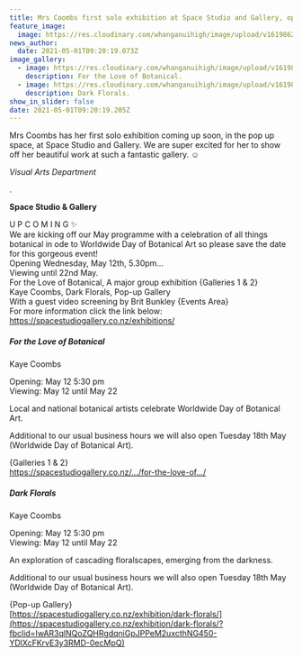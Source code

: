 ```yaml
---
title: Mrs Coombs first solo exhibition at Space Studio and Gallery, opening 12 May
feature_image:
  image: https://res.cloudinary.com/whanganuihigh/image/upload/v1619862043/News/Big%20Bang%20Adv%20Race%202.11.19/kaye-coombes-3.jpg
news_author:
  date: 2021-05-01T09:20:19.073Z
image_gallery:
  - image: https://res.cloudinary.com/whanganuihigh/image/upload/v1619860946/News/Kaye_Coombs_has_her_first_solo_exhibition.jpg
    description: For the Love of Botanical.
  - image: https://res.cloudinary.com/whanganuihigh/image/upload/v1619860992/News/Kaye_Coombs_has_her_first_solo_exhibition_2.jpg
    description: Dark Florals.
show_in_slider: false
date: 2021-05-01T09:20:19.205Z
---
```

Mrs Coombs has her first solo exhibition coming up soon, in the pop up space, at Space Studio and Gallery. We are super excited for her to show off her beautiful work at such a fantastic gallery. ☺️

*Visual Arts Department*  

.

**Space Studio & Gallery**

U P C O M I N G ✨  
We are kicking off our May programme with a celebration of all things botanical in ode to Worldwide Day of Botanical Art so please save the date for this gorgeous event!  
Opening Wednesday, May 12th, 5.30pm...  
Viewing until 22nd May.  
For the Love of Botanical, A major group exhibition {Galleries 1 & 2}  
Kaye Coombs, Dark Florals, Pop-up Gallery  
With a guest video screening by Brit Bunkley {Events Area}  
For more information click the link below:  
<https://spacestudiogallery.co.nz/exhibitions/>  

##### For the Love of Botanical

Kaye Coombs

Opening: May 12 5:30 pm  
Viewing: May 12 until May 22

Local and national botanical artists celebrate Worldwide Day of Botanical Art.

Additional to our usual business hours we will also open Tuesday 18th May 
(Worldwide Day of Botanical Art).

{Galleries 1 & 2}  
[https://spacestudiogallery.co.nz/.../for-the-love-of.../  ](https://spacestudiogallery.co.nz/exhibition/for-the-love-of-botanical/?fbclid=IwAR0ABTKJkU3h0cfymqvS2oIo_Uiq3fsAokiZaH4jG2ZYGIqtjRoWjOoC7fM)

##### Dark Florals

Kaye Coombs

Opening: May 12 5:30 pm  
Viewing: May 12 until May 22

An exploration of cascading floralscapes, emerging from the darkness.

Additional to our usual business hours we will also open Tuesday 18th May 
(Worldwide Day of Botanical Art).

{Pop-up Gallery}  
[https://spacestudiogallery.co.nz/exhibition/dark-florals/](https://spacestudiogallery.co.nz/exhibition/dark-florals/?fbclid=IwAR3qlNQoZQHRgdqniGpJPPeM2uxcthNG450-YDlXcFKrvE3y3RMD-0ecMpQ)